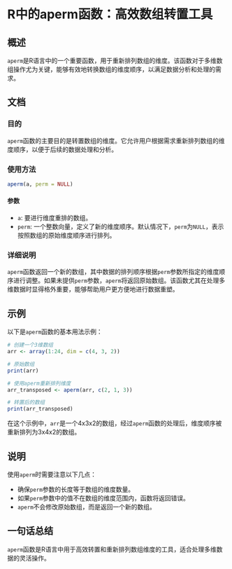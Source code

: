 <!--
Meta Description: # R中的aperm函数：高效数组转置工具 ## 概述 `aperm`是R语言中的一个重要函数，用于重新排列数组的维度。该函数对于多维数组操作尤为关键，能够有效地转换数组的维度顺序，以满足数据分析和处理的需求。 ## 文档 ### 目的 `aperm`函数的主要目的是转置数组的维度。它允许用户根据需...
Meta Keywords: aperm, perm, arr, null, print
-->

# R中的aperm函数：高效数组转置工具

## 概述
`aperm`是R语言中的一个重要函数，用于重新排列数组的维度。该函数对于多维数组操作尤为关键，能够有效地转换数组的维度顺序，以满足数据分析和处理的需求。

## 文档
### 目的
`aperm`函数的主要目的是转置数组的维度。它允许用户根据需求重新排列数组的维度顺序，以便于后续的数据处理和分析。

### 使用方法
```R
aperm(a, perm = NULL)
```

#### 参数
- `a`: 要进行维度重排的数组。
- `perm`: 一个整数向量，定义了新的维度顺序。默认情况下，`perm`为`NULL`，表示按照数组的原始维度顺序进行排列。

### 详细说明
`aperm`函数返回一个新的数组，其中数据的排列顺序根据`perm`参数所指定的维度顺序进行调整。如果未提供`perm`参数，`aperm`将返回原始数组。该函数尤其在处理多维数据时显得格外重要，能够帮助用户更方便地进行数据重塑。

## 示例
以下是`aperm`函数的基本用法示例：

```R
# 创建一个3维数组
arr <- array(1:24, dim = c(4, 3, 2))

# 原始数组
print(arr)

# 使用aperm重新排列维度
arr_transposed <- aperm(arr, c(2, 1, 3))

# 转置后的数组
print(arr_transposed)
```

在这个示例中，`arr`是一个4x3x2的数组，经过`aperm`函数的处理后，维度顺序被重新排列为3x4x2的数组。

## 说明
使用`aperm`时需要注意以下几点：
- 确保`perm`参数的长度等于数组的维度数量。
- 如果`perm`参数中的值不在数组的维度范围内，函数将返回错误。
- `aperm`不会修改原始数组，而是返回一个新的数组。

## 一句话总结
`aperm`函数是R语言中用于高效转置和重新排列数组维度的工具，适合处理多维数据的灵活操作。